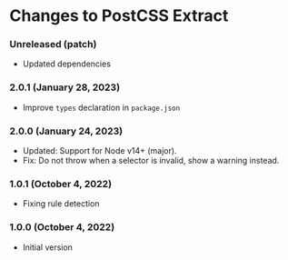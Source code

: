 # Changes to PostCSS Extract

### Unreleased (patch)

- Updated dependencies

### 2.0.1 (January 28, 2023)

- Improve `types` declaration in `package.json`

### 2.0.0 (January 24, 2023)

- Updated: Support for Node v14+ (major).
- Fix: Do not throw when a selector is invalid, show a warning instead.

### 1.0.1 (October 4, 2022)

- Fixing rule detection

### 1.0.0 (October 4, 2022)

- Initial version
